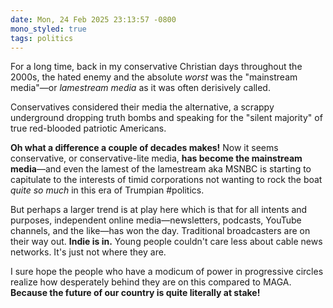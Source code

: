 ```yaml
---
date: Mon, 24 Feb 2025 23:13:57 -0800
mono_styled: true
tags: politics
---
```


For a long time, back in my conservative Christian days throughout the 2000s, the hated enemy and the absolute _worst_ was the "mainstream media"—or _lamestream media_ as it was often derisively called.

Conservatives considered their media the alternative, a scrappy underground dropping truth bombs and speaking for the "silent majority" of true red-blooded patriotic Americans.

**Oh what a difference a couple of decades makes!** Now it seems conservative, or conservative-lite media, **has become the mainstream media**—and even the lamest of the lamestream aka MSNBC is starting to capitulate to the interests of timid corporations not wanting to rock the boat _quite so much_ in this era of Trumpian #politics.

But perhaps a larger trend is at play here which is that for all intents and purposes, independent online media—newsletters, podcasts, YouTube channels, and the like—has won the day. Traditional broadcasters are on their way out. **Indie is in.** Young people couldn't care less about cable news networks. It's just not where they are.

I sure hope the people who have a modicum of power in progressive circles realize how desperately behind they are on this compared to MAGA. **Because the future of our country is quite literally at stake!**